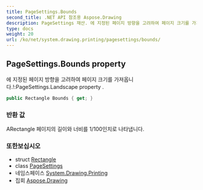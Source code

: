 ```yaml
---
title: PageSettings.Bounds
second_title: .NET API 참조용 Aspose.Drawing
description: PageSettings 재산. 에 지정된 페이지 방향을 고려하여 페이지 크기를 가져옵니다.PageSettings.Landscape property .
type: docs
weight: 20
url: /ko/net/system.drawing.printing/pagesettings/bounds/
---
```

## PageSettings.Bounds property

에 지정된 페이지 방향을 고려하여 페이지 크기를 가져옵니다.!:PageSettings.Landscape property .

```csharp
public Rectangle Bounds { get; }
```

### 반환 값

ARectangle 페이지의 길이와 너비를 1/100인치로 나타냅니다.

### 또한보십시오

* struct [Rectangle](../../../system.drawing/rectangle/)
* class [PageSettings](../)
* 네임스페이스 [System.Drawing.Printing](../../pagesettings/)
* 집회 [Aspose.Drawing](../../../)


